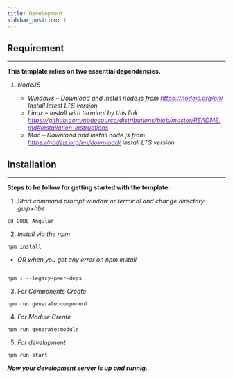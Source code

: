 ```yaml
---
title: Development
sidebar_position: 1
---
```


<div className="border-bottom border-dark mb-2"></div>

## Requirement

<hr/>

**This template relies on two essential dependencies.**

1. _NodeJS_

   - _Windows – Download and install node.js from [<font color="#7016d0">https://nodejs.org/en/</font>](https://nodejs.org/en/) Install latest LTS version_
   - _Linux – Install with terminal by this link [<font color="#7016d0">https://github.com/nodesource/distributions/blob/master/README.md#installation-instructions</font>](https://github.com/nodesource/distributions/blob/master/README.md#installation-instructions)_
   - _Mac – Download and install node.js from [<font color="#7016d0">https://nodejs.org/en/download/</font>](https://nodejs.org/en/download/) install LTS version_

<div className="mb-5"></div>

## Installation

<hr />

**Steps to be follow for getting started with the template:**

<!-- ### Basic -->

1. _Start command prompt window or terminal and change directory gulp+hbs_

```
cd CODE-Angular
```

2. _Install via the npm_

```
npm install

```
- _OR when you get any error on npm install_

```

npm i --legacy-peer-deps

```

3. _For Components Create_

```
npm run generate:component

```

4. _For Module Create_

```
npm run generate:module

```

5. _For development_

```
npm run start
```

_**Now your development server is up and runnig.**_